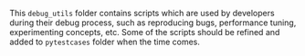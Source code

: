 This `debug_utils` folder contains scripts which are used by developers during their debug process, such as reproducing bugs, performance tuning, experimenting concepts, etc. Some of the scripts should be refined and added to `pytestcases` folder when the time comes.
